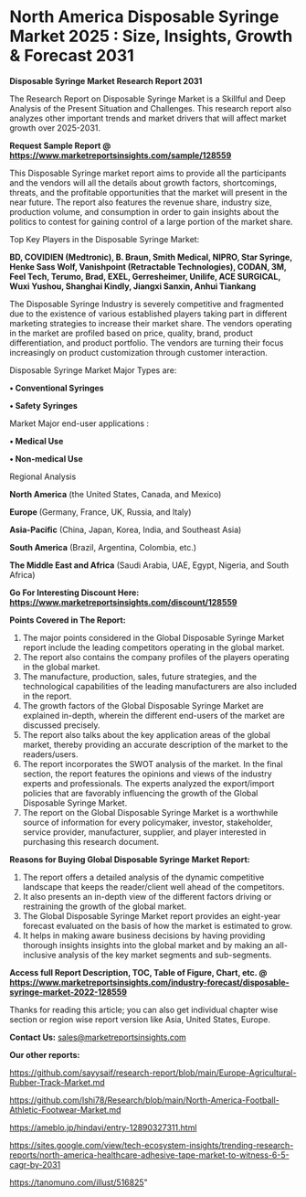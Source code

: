 # North America Disposable Syringe Market 2025 : Size, Insights, Growth & Forecast 2031

<strong>Disposable Syringe Market Research Report 2031</strong>

The Research Report on Disposable Syringe Market is a Skillful and Deep Analysis of the Present Situation and Challenges. This research report also analyzes other important trends and market drivers that will affect market growth over 2025-2031.

<strong>Request Sample Report @ <a href=https://www.marketreportsinsights.com/sample/128559>https://www.marketreportsinsights.com/sample/128559</a></strong>

This Disposable Syringe market report aims to provide all the participants and the vendors will all the details about growth factors, shortcomings, threats, and the profitable opportunities that the market will present in the near future. The report also features the revenue share, industry size, production volume, and consumption in order to gain insights about the politics to contest for gaining control of a large portion of the market share.

Top Key Players in the Disposable Syringe Market:

<strong>BD, COVIDIEN (Medtronic), B. Braun, Smith Medical, NIPRO, Star Syringe, Henke Sass Wolf, Vanishpoint (Retractable Technologies), CODAN, 3M, Feel Tech, Terumo, Brad, EXEL, Gerresheimer, Unilife, ACE SURGICAL, Wuxi Yushou, Shanghai Kindly, Jiangxi Sanxin, Anhui Tiankang</strong>

The Disposable Syringe Industry is severely competitive and fragmented due to the existence of various established players taking part in different marketing strategies to increase their market share. The vendors operating in the market are profiled based on price, quality, brand, product differentiation, and product portfolio. The vendors are turning their focus increasingly on product customization through customer interaction.

Disposable Syringe Market Major Types are:

<strong>• Conventional Syringes

• Safety Syringes</strong>

Market Major end-user applications :

<strong>• Medical Use

• Non-medical Use</strong>

Regional Analysis

</u><strong><b>North America</b></strong> (the United States, Canada, and Mexico)

<strong><b>Europe </b></strong>(Germany, France, UK, Russia, and Italy)

<strong><b>Asia-Pacific</b></strong> (China, Japan, Korea, India, and Southeast Asia)

<strong><b>South America</b></strong> (Brazil, Argentina, Colombia, etc.)

<strong><b>The Middle East and Africa</b></strong> (Saudi Arabia, UAE, Egypt, Nigeria, and South Africa)

<strong>Go For Interesting Discount Here: <a href=https://www.marketreportsinsights.com/discount/128559>https://www.marketreportsinsights.com/discount/128559</a></strong>

<strong>Points Covered in The Report:</strong>
<ol>
  <li>The major points considered in the Global Disposable Syringe Market report include the leading competitors operating in the global market.</li>
  <li>The report also contains the company profiles of the players operating in the global market.</li>
  <li>The manufacture, production, sales, future strategies, and the technological capabilities of the leading manufacturers are also included in the report.</li>
  <li>The growth factors of the Global Disposable Syringe Market are explained in-depth, wherein the different end-users of the market are discussed precisely.</li>
  <li>The report also talks about the key application areas of the global market, thereby providing an accurate description of the market to the readers/users.</li>
  <li>The report incorporates the SWOT analysis of the market. In the final section, the report features the opinions and views of the industry experts and professionals. The experts analyzed the export/import policies that are favorably influencing the growth of the Global Disposable Syringe Market.</li>
  <li>The report on the Global Disposable Syringe Market is a worthwhile source of information for every policymaker, investor, stakeholder, service provider, manufacturer, supplier, and player interested in purchasing this research document.</li>
</ol>
<strong>Reasons for Buying Global Disposable Syringe Market Report:</strong>

<ol>
  <li>The report offers a detailed analysis of the dynamic competitive landscape that keeps the reader/client well ahead of the competitors.</li>
  <li>It also presents an in-depth view of the different factors driving or restraining the growth of the global market.</li>
  <li>The Global Disposable Syringe Market report provides an eight-year forecast evaluated on the basis of how the market is estimated to grow.</li>
  <li>It helps in making aware business decisions by having providing thorough insights insights into the global market and by making an all-inclusive analysis of the key market segments and sub-segments.</li>
</ol>
<strong>Access full Report Description, TOC, Table of Figure, Chart, etc. @ <a href=https://www.marketreportsinsights.com/industry-forecast/disposable-syringe-market-2022-128559>https://www.marketreportsinsights.com/industry-forecast/disposable-syringe-market-2022-128559</a></strong>


Thanks for reading this article; you can also get individual chapter wise section or region wise report version like Asia, United States, Europe.

<strong>Contact Us:</strong>
sales@marketreportsinsights.com

<strong>Our other reports:</strong>

<a href=https://github.com/sayysaif/research-report/blob/main/Europe-Agricultural-Rubber-Track-Market.md>https://github.com/sayysaif/research-report/blob/main/Europe-Agricultural-Rubber-Track-Market.md</a>

<a href=https://github.com/Ishi78/Research/blob/main/North-America-Football-Athletic-Footwear-Market.md>https://github.com/Ishi78/Research/blob/main/North-America-Football-Athletic-Footwear-Market.md</a>

<a href=https://ameblo.jp/hindavi/entry-12890327311.html>https://ameblo.jp/hindavi/entry-12890327311.html</a>

<a href=https://sites.google.com/view/tech-ecosystem-insights/trending-research-reports/north-america-healthcare-adhesive-tape-market-to-witness-6-5-cagr-by-2031>https://sites.google.com/view/tech-ecosystem-insights/trending-research-reports/north-america-healthcare-adhesive-tape-market-to-witness-6-5-cagr-by-2031</a>

<a href=https://tanomuno.com/illust/516825>https://tanomuno.com/illust/516825</a>"
